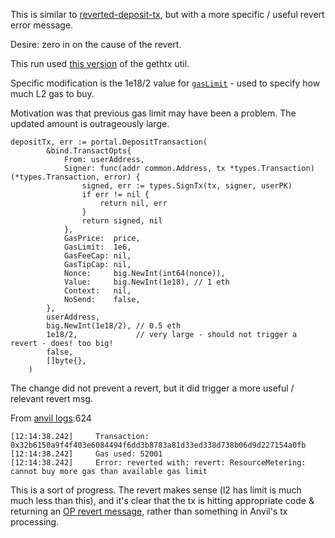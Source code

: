 This is similar to [reverted-deposit-tx](../reverted-deposit-tx/readme.md), but with a more specific / useful revert error message.

Desire: zero in on the cause of the revert.

This run used [this version](https://github.com/NiloCK/gethtx/tree/232aaf64cdd67c3058ebd836d2934281775ebd6e) of the gethtx util.

Specific modification is the 1e18/2 value for [`gasLimit`](https://github.com/ethereum-optimism/optimism/blob/14f76fb3c171bd133389b7c5a2c2792f51dccfea/packages/contracts-bedrock/src/L1/OptimismPortal.sol#L493) - used to specify how much L2 gas to buy.

Motivation was that previous gas limit may have been a problem. The updated amount is outrageously large.

```golang
depositTx, err := portal.DepositTransaction(
		&bind.TransactOpts{
			From: userAddress,
			Signer: func(addr common.Address, tx *types.Transaction) (*types.Transaction, error) {
				signed, err := types.SignTx(tx, signer, userPK)
				if err != nil {
					return nil, err
				}
				return signed, nil
			},
			GasPrice:  price,
			GasLimit:  1e6,
			GasFeeCap: nil,
			GasTipCap: nil,
			Nonce:     big.NewInt(int64(nonce)),
			Value:     big.NewInt(1e18), // 1 eth
			Context:   nil,
			NoSend:    false,
		},
		userAddress,
		big.NewInt(1e18/2), // 0.5 eth
		1e18/2,             // very large - should not trigger a revert - does! too big!
		false,
		[]byte{},
	)
```

The change did not prevent a revert, but it did trigger a more useful / relevant revert msg.

From [anvil logs](./anvil_latest.log):624

```log
[12:14:38.242]     Transaction: 0x32b6150a9f4f403e6084494f6dd3b8783a81d33ed338d738b06d9d227154a0fb
[12:14:38.242]     Gas used: 52001
[12:14:38.242]     Error: reverted with: revert: ResourceMetering: cannot buy more gas than available gas limit
```

This is a sort of progress. The revert makes sense (l2 has limit is much much less than this), and it's clear that the tx is hitting appropriate code & returning an [OP revert message](https://github.com/polymerdao/optimism-dev/blob/518341f3e2dc7bf88eb06513a740fc9ced1ccf39/packages/contracts-bedrock/src/L1/ResourceMetering.sol#L126), rather than something in Anvil's tx processing.
